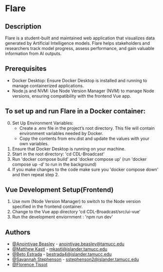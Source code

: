 # Flare

## Description

Flare is a student-built and maintained web application that visualizes data generated by Artificial Intelligence models. Flare helps stakeholders and researchers track model progress, assess performance, and gain valuable information from AI outputs.

## Prerequisites
 - Docker Desktop: Ensure Docker Desktop is installed and running to manage containerized applications.
 - Node.js and NVM: Use Node Version Manager (NVM) to manage Node versions, ensuring compatibility with the frontend Vue app.

## To set up and run Flare in a Docker container:
0. Set Up Environment Variables:
    - Create a .env file in the project’s root directory. This file will contain environment variables needed by Docker.
    - Copy the contents from env.dist and update the values with your own variables.
1. Ensure that Docker Desktop is running on your machine.
2. Start in the root directory: 'cd CDL-Broadcast'
2. Run 'docker compose build' and 'docker compose up' (run 'docker compose up -d' to run in the background)
3. If you make changes to the code make sure you 'docker compose down' and then repeat step 2.

## Vue Development Setup(Frontend)
1. Use nvm (Node Version Manager) to switch to the Node version specified in the frontend container.
2. Change to the Vue app directory 'cd CDL-Broadcast/src/ui-vue'
3. Run the development enviornment : 'npm run dev'

## Authors
* [@Anointiyae Beasley](https://github.com/abeasley1722) - anointiyae.beasley@tamucc.edu
* [@Matthew Kastl](https://github.com/matdenkas) - mkastl@islander.tamucc.edu
* [@Beto Estrada](https://github.com/bestrada33) - bestrada4@islander.tamucc.edu
* [@Savannah Stephenson](https://github.com/lovelysandlonelys) - sstephenson2@islander.tamucc.edu
* [@Florence Tissot](https://github.com/ccftissot)

